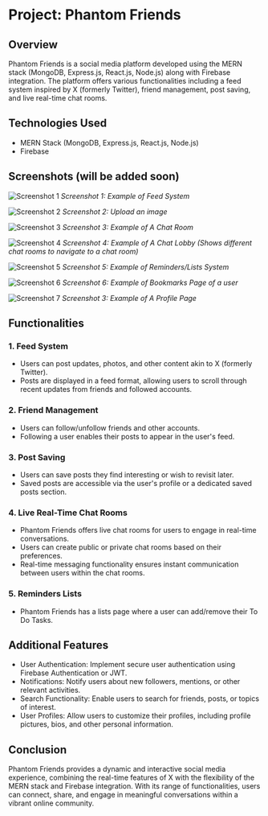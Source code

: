 # Project: Phantom Friends

## Overview
Phantom Friends is a social media platform developed using the MERN stack (MongoDB, Express.js, React.js, Node.js) along with Firebase integration. The platform offers various functionalities including a feed system inspired by X (formerly Twitter), friend management, post saving, and live real-time chat rooms.

## Technologies Used
- MERN Stack (MongoDB, Express.js, React.js, Node.js)
- Firebase

## Screenshots (will be added soon)

![Screenshot 1](Screenshots/2.jpeg)
*Screenshot 1: Example of Feed System*

![Screenshot 2](Screenshots/1.jpeg)
*Screenshot 2: Upload an image*

![Screenshot 3](Screenshots/3.jpeg)
*Screenshot 3: Example of A Chat Room*

![Screenshot 4](Screenshots/4.jpeg)
*Screenshot 4:  Example of A Chat Lobby (Shows different chat rooms to navigate to a chat room)*

![Screenshot 5](Screenshots/5.jpeg)
*Screenshot 5: Example of Reminders/Lists System*

![Screenshot 6](Screenshots/6.jpeg)
*Screenshot 6:  Example of Bookmarks Page of a user*

![Screenshot 7](Screenshots/7.jpeg)
*Screenshot 3: Example of A Profile Page*


## Functionalities

### 1. Feed System
- Users can post updates, photos, and other content akin to X (formerly Twitter).
- Posts are displayed in a feed format, allowing users to scroll through recent updates from friends and followed accounts.

### 2. Friend Management
- Users can follow/unfollow friends and other accounts.
- Following a user enables their posts to appear in the user's feed.

### 3. Post Saving
- Users can save posts they find interesting or wish to revisit later.
- Saved posts are accessible via the user's profile or a dedicated saved posts section.

### 4. Live Real-Time Chat Rooms
- Phantom Friends offers live chat rooms for users to engage in real-time conversations.
- Users can create public or private chat rooms based on their preferences.
- Real-time messaging functionality ensures instant communication between users within the chat rooms.

### 5. Reminders Lists
- Phantom Friends has a lists page where a user can add/remove their To Do Tasks.

## Additional Features 
- User Authentication: Implement secure user authentication using Firebase Authentication or JWT.
- Notifications: Notify users about new followers, mentions, or other relevant activities.
- Search Functionality: Enable users to search for friends, posts, or topics of interest. 
- User Profiles: Allow users to customize their profiles, including profile pictures, bios, and other personal information.

## Conclusion
Phantom Friends provides a dynamic and interactive social media experience, combining the real-time features of X with the flexibility of the MERN stack and Firebase integration. With its range of functionalities, users can connect, share, and engage in meaningful conversations within a vibrant online community.
